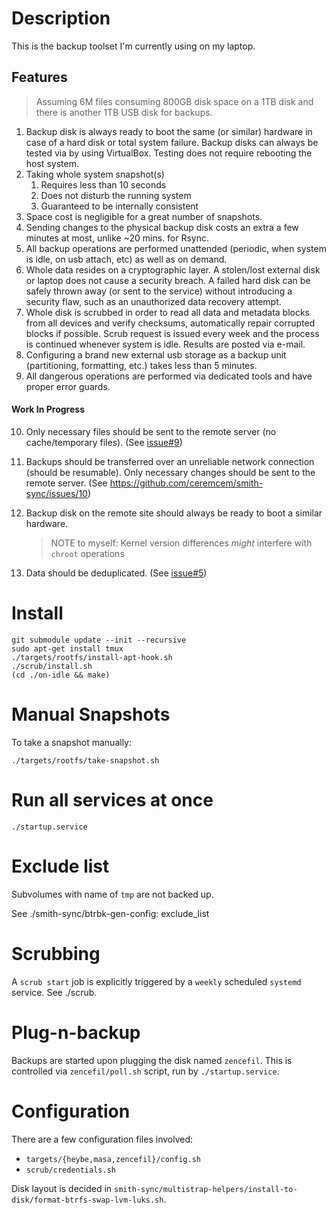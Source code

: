 # Description 

This is the backup toolset I'm currently using on my laptop. 

## Features

> Assuming 6M files consuming 800GB disk space on a 1TB disk and there is another 1TB USB disk for backups.

1. Backup disk is always ready to boot the same (or similar) hardware in case of a hard disk or total system failure. Backup disks can always be tested via by using VirtualBox. Testing does not require rebooting the host system. 
2. Taking whole system snapshot(s)
     1. Requires less than 10 seconds
     2. Does not disturb the running system
     3. Guaranteed to be internally consistent
3. Space cost is negligible for a great number of snapshots. 
4. Sending changes to the physical backup disk costs an extra a few minutes at most, unlike ~20 mins. for Rsync. 
5. All backup operations are performed unattended (periodic, when system is idle, 
   on usb attach, etc) as well as on demand.
6. Whole data resides on a cryptographic layer. A stolen/lost external disk 
   or laptop does not cause a security breach. A failed hard disk can be safely thrown
   away (or sent to the service) without introducing a security flaw, such as an unauthorized data recovery attempt.
7. Whole disk is scrubbed in order to read all data and metadata blocks from all devices and verify checksums, automatically repair corrupted blocks if possible. Scrub request is issued every week and the process is continued whenever system is idle. Results are posted via e-mail.
8. Configuring a brand new external usb storage as a backup unit (partitioning, formatting, etc.) takes less than 5 minutes.
9. All dangerous operations are performed via dedicated tools and have proper error guards. 

#### Work In Progress

10. Only necessary files should be sent to the remote server (no cache/temporary files). (See [issue#9](https://github.com/ceremcem/erik-sync/issues/9))
11. Backups should be transferred over an unreliable network connection (should be resumable). Only necessary changes should be sent to the remote server. (See https://github.com/ceremcem/smith-sync/issues/10)
12. Backup disk on the remote site should always be ready to boot a similar hardware.
 
    > NOTE to myself: Kernel version differences *might* interfere with `chroot` operations
  
13. Data should be deduplicated. (See [issue#5](https://github.com/ceremcem/erik-sync/issues/5))

# Install 

```
git submodule update --init --recursive
sudo apt-get install tmux 
./targets/rootfs/install-apt-hook.sh
./scrub/install.sh
(cd ./on-idle && make)
```

# Manual Snapshots

To take a snapshot manually:

    ./targets/rootfs/take-snapshot.sh

# Run all services at once

    ./startup.service

# Exclude list

Subvolumes with name of `tmp` are not backed up. 

See ./smith-sync/btrbk-gen-config: exclude_list

# Scrubbing

A `scrub start` job is explicitly triggered by a `weekly` scheduled `systemd` service. See ./scrub. 

# Plug-n-backup

Backups are started upon plugging the disk named `zencefil`. This is controlled via `zencefil/poll.sh` script, run by `./startup.service`. 

# Configuration 

There are a few configuration files involved: 

* `targets/{heybe,masa,zencefil}/config.sh`
* `scrub/credentials.sh`

Disk layout is decided in `smith-sync/multistrap-helpers/install-to-disk/format-btrfs-swap-lvm-luks.sh`.
